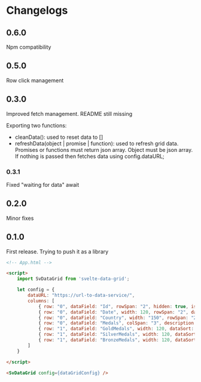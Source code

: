 # Changelogs

## 0.6.0

Npm compatibility

## 0.5.0

Row click management

## 0.3.0

Improved fetch management. README still missing

Exporting two functions:

- cleanData(): used to reset data to []
- refreshData(object | promise | function): used to refresh grid data. Promises or functions must return json array. Object must be json array. If nothing is passed then fetches data using config.dataURL;

### 0.3.1
Fixed "waiting for data" await

## 0.2.0

Minor fixes

## 0.1.0

First release. Trying to push it as a library

```html
<!-- App.html -->

<script>
    import SvDataGrid from 'svelte-data-grid';

    let config = {
        dataURL: "https://url-to-data-service/",
        columns: [
            { row: "0", dataField: "Id", rowSpan: "2", hidden: true, isKey: true, description: "ID" },
            { row: "0", dataField: "Date", width: 120, rowSpan: "2", dataSort: true, description: "Date", type: "datetime" },
            { row: "0", dataField: "Country", width: "150", rowSpan: "2", description: "Country", dataSort: true, filter: { type: 'TextFilter', delay: 600, placeholder: ' ' } },
            { row: "0", dataField: "Medals", colSpan: "3", description: "Medals" },
            { row: "1", dataField: "GoldMedals", width: 120, dataSort: true, description: "Gold" },
            { row: "1", dataField: "SilverMedals", width: 120, dataSort: true, description: "Silver" },
            { row: "1", dataField: "BronzeMedals", width: 120, dataSort: true, description: "Bronze" }
        ]
    }

</script>

<SvDataGrid config={dataGridConfig} />

```
